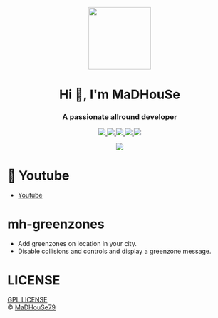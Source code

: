 <p align="center">
    <img width="140" src="https://icons.iconarchive.com/icons/iconarchive/red-orb-alphabet/128/Letter-M-icon.png" />  
    <h1 align="center">Hi 👋, I'm MaDHouSe</h1>
    <h3 align="center">A passionate allround developer </h3>    
</p>

<p align="center">
    <a href="https://github.com/MaDHouSe79/mh-greenzones/issues">
        <img src="https://img.shields.io/github/issues/MaDHouSe79/mh-greenzones"/> 
    </a>
    <a href="https://github.com/MaDHouSe79/mh-greenzones/watchers">
        <img src="https://img.shields.io/github/watchers/MaDHouSe79/mh-greenzones"/> 
    </a> 
    <a href="https://github.com/MaDHouSe79/mh-greenzones/network/members">
        <img src="https://img.shields.io/github/forks/MaDHouSe79/mh-greenzones"/> 
    </a>  
    <a href="https://github.com/MaDHouSe79/mh-greenzones/stargazers">
        <img src="https://img.shields.io/github/stars/MaDHouSe79/mh-greenzones?color=white"/> 
    </a>
    <a href="https://github.com/MaDHouSe79/mh-greenzones/blob/main/LICENSE">
        <img src="https://img.shields.io/github/license/MaDHouSe79/mh-greenzones?color=black"/> 
    </a>      
</p>

<p align="center">
  <img alig src="https://github-profile-trophy.vercel.app/?username=MaDHouSe79&margin-w=15&column=6" />
</p>

# 🙈 Youtube
- [Youtube](https://www.youtube.com/channel/UC6431XeIqHjswry5OYtim0A)

# mh-greenzones
- Add greenzones on location in your city.
- Disable collisions and controls and display a greenzone message.
  

# LICENSE
[GPL LICENSE](./LICENSE)<br />
&copy; [MaDHouSe79](https://www.youtube.com/@MaDHouSe79)
